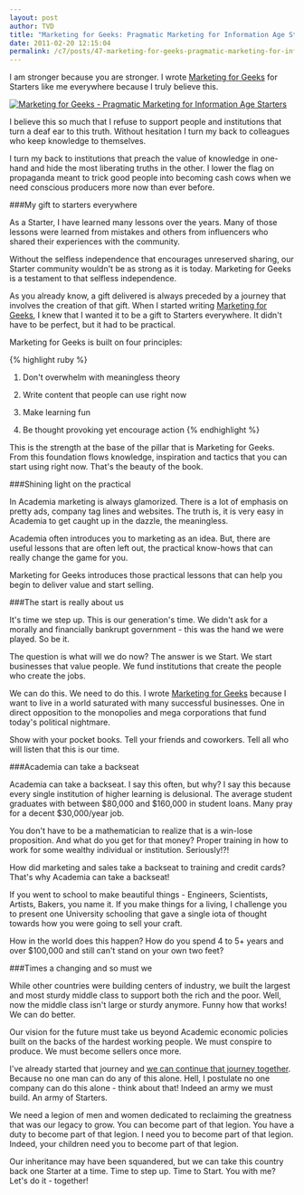 ```yaml
---
layout: post
author: TVD
title: "Marketing for Geeks: Pragmatic Marketing for Information Age Starters"
date: 2011-02-20 12:15:04
permalink: /c7/posts/47-marketing-for-geeks-pragmatic-marketing-for-information-age-starters
---
```


I am stronger because you are stronger. I wrote [Marketing for Geeks][1] for Starters like me everywhere because I truly believe this.

<a href="http://techoctave.com/marketing-for-geeks"><img src="http://techoctave.com/c7/static/marketing-for-geeks-front-and-back-cover.png" alt="Marketing for Geeks - Pragmatic Marketing for Information Age Starters"/></a>

I believe this so much that I refuse to support people and institutions that turn a deaf ear to this truth. Without hesitation I turn my back to colleagues who keep knowledge to themselves.

I turn my back to institutions that preach the value of knowledge in one-hand and hide the most liberating truths in the other. I lower the flag on propaganda meant to trick good people into becoming cash cows when we need conscious producers more now than ever before.

###My gift to starters everywhere

As a Starter, I have learned many lessons over the years. Many of those lessons were learned from mistakes and others from influencers who shared their experiences with the community.

Without the selfless independence that encourages unreserved sharing, our Starter community wouldn't be as strong as it is today. Marketing for Geeks is  a testament to that selfless independence. 

As you already know, a gift delivered is always preceded by a journey that involves the creation of that gift. When I started writing [Marketing for Geeks][3], I knew that I wanted it to be a gift to Starters everywhere. It didn't have to be perfect, but it had to be practical.

Marketing for Geeks is built on four principles:

{% highlight ruby %}
 1. Don't overwhelm with meaningless theory 
 
 2. Write content that people can use right now
 
 3. Make learning fun
 
 4. Be thought provoking yet encourage action
{% endhighlight %}

This is the strength at the base of the pillar that is Marketing for Geeks. From this foundation flows knowledge, inspiration and tactics that you can start using right now. That's the beauty of the book.

###Shining light on the practical

In Academia marketing is always glamorized. There is a lot of emphasis on pretty ads, company tag lines and websites. The truth is, it is very easy in Academia to get caught up in the dazzle, the meaningless.

Academia often introduces you to marketing as an idea. But, there are useful lessons that are often left out, the practical know-hows that can really change the game for you. 

Marketing for Geeks introduces those practical lessons that can help you begin to deliver value and start selling.

###The start is really about us

It's time we step up. This is our generation's time. We didn't ask for a morally and financially bankrupt government - this was the hand we were played. So be it.

The question is what will we do now? The answer is we Start. We start businesses that value people. We fund institutions that create the people who create the jobs.

We can do this. We need to do this. I wrote [Marketing for Geeks][4] because I want to live in a world saturated with many successful businesses. One in direct opposition to the monopolies and mega corporations that fund today's political nightmare.

Show with your pocket books. Tell your friends and coworkers. Tell all who will listen that this is our time.

###Academia can take a backseat

Academia can take a backseat. I say this often, but why? I say this because every single institution of higher learning is delusional. The average student graduates with between $80,000 and $160,000 in student loans. Many pray for a decent $30,000/year job.

You don't have to be a mathematician to realize that is a win-lose proposition. And what do you get for that money? Proper training in how to work for some wealthy individual or institution. Seriously!?!

How did marketing and sales take a backseat to training and credit cards? That's why Academia can take a backseat!

If you went to school to make beautiful things - Engineers, Scientists, Artists, Bakers, you name it. If you make things for a living, I challenge you to present one University schooling that gave a single iota of thought towards how you were going to sell your craft.

How in the world does this happen? How do you spend 4 to 5+ years and over $100,000 and still can't stand on your own two feet? 

###Times a changing and so must we

While other countries were building centers of industry, we built the largest and most sturdy middle class to support both the rich and the poor. Well, now the middle class isn't large or sturdy anymore. Funny how that works! We can do better.

Our vision for the future must take us beyond Academic economic policies built on the backs of the hardest working people. We must conspire to produce. We must become sellers once more.

I've already started that journey and [we can continue that journey together][5]. Because no one man can do any of this alone. Hell, I postulate no one company can do this alone - think about that! Indeed an army we must build. An army of Starters.

We need a legion of men and women dedicated to reclaiming the greatness that was our legacy to grow. You can become part of that legion. You have a duty to become part of that legion. I need you to become part of that legion. Indeed, your children need you to become part of that legion.

Our inheritance may have been squandered, but we can take this country back one Starter at a time. Time to step up. Time to Start. You with me? Let's do it - together!


  [1]: http://techoctave.com/marketing-for-geeks
  [2]: http://techoctave.com/c7/static/marketing-for-geeks-front-and-back-cover.png
  [3]: http://techoctave.com/marketing-for-geeks
  [4]: http://techoctave.com/marketing-for-geeks
  [5]: http://techoctave.com/marketing-for-geeks
